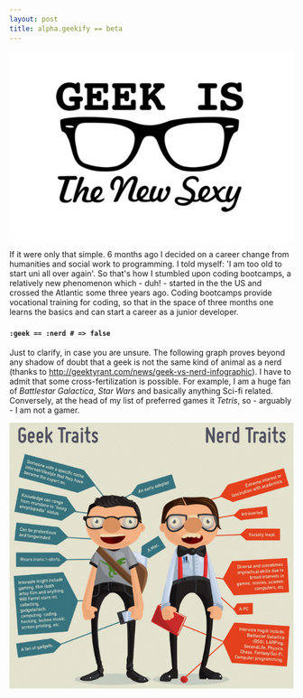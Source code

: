```yaml
---
layout: post
title: alpha.geekify == beta
---
```

![geek](../images/geek.jpg)

If it were only that simple. 6 months ago I decided on a career change from humanities and social work to programming. I told myself: 'I am too old to start uni all over again'. So that's how I stumbled upon coding bootcamps, a relatively new phenomenon which - duh! - started in the the US and crossed the Atlantic some three years ago. Coding bootcamps provide vocational training for coding, so that in the space of three months one learns the basics and can start a career as a junior developer.

#### `:geek == :nerd # => false`

Just to clarify, in case you are unsure. The following graph proves beyond any shadow of doubt that a geek is not the same kind of animal as a nerd (thanks to http://geektyrant.com/news/geek-vs-nerd-infographic). I have to admit that some cross-fertilization is possible. For example, I am a huge fan of *Battlestar Galactica*, *Star Wars* and basically anything Sci-fi related. Conversely, at the head of my list of preferred games it *Tetris*, so - arguably - I am not a gamer.

![geek vs nerd](../images/nerds-vs-geeks-cut.jpeg)
